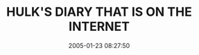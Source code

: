 ---
date: 2005-01-23 08:27:50
link:
  source: delicious
  source_url: https://del.icio.us/roytang
  text: HULK'S DIARY THAT IS ON THE INTERNET
  url: http://incrediblehulk.blogspot.com/
slug: hulk-s-diary-that-is-on-the-internet
source: delicious
tags:
- blogs
- comics
title: HULK'S DIARY THAT IS ON THE INTERNET
---